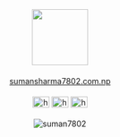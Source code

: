 <div id="header" align="center">
  <img src="https://media.giphy.com/media/M9gbBd9nbDrOTu1Mqx/giphy.gif" width="100"/>
</div>

<h4 align="center"></h4>
<p align="center">
<a href="https://www.sumansharma7802.com.np">sumansharma7802.com.np</a>
</p>

<h4 align="center"></h4>
<p align="center">
<a href="https://www.linkedin.com/in/suman-sharma-502785228/" target="blank"><img align="center" src="https://skillicons.dev/icons?i=linkedin" alt="https://www.linkedin.com/in/suman-sharma-502785228/" height="20" width="30" /></a>
  <a href="https://www.instagram.com/suman_sharma7802/" target="blank"><img align="center" src="https://skillicons.dev/icons?i=instagram" alt="https://www.instagram.com/suman_sharma7802/" height="20" width="30" /></a>
<a href="https://www.facebook.com/suman7802" target="blank"><img align="center" src="https://raw.githubusercontent.com/rahuldkjain/github-profile-readme-generator/master/src/images/icons/Social/facebook.svg" alt="https://www.facebook.com/suman7802" height="20" width="30" /></a>
</p>

<h4 align="center"></h4>
<p align="center">
<img align="center" src="https://github-readme-streak-stats.herokuapp.com/?user=suman7802&" alt="suman7802" />
</p>


